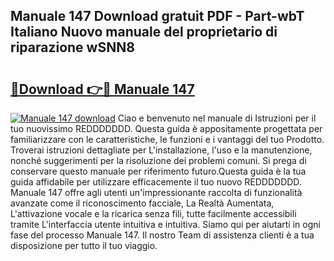 ## Manuale 147 Download gratuit PDF - Part-wbT Italiano Nuovo manuale del proprietario di riparazione wSNN8

# <h2><a href="http://dfc18c.blite.top/?on=Manuale+147">🔗Download 👉🔴 Manuale 147</a></h2>

[![Manuale 147 download](https://i.imgur.com/lujVjoI.png)](http://dfc18c.blite.top/?on=Manuale+147)
Ciao e benvenuto nel manuale di Istruzioni per il tuo nuovissimo REDDDDDDD. Questa guida è appositamente progettata per familiarizzare con le caratteristiche, le funzioni e i vantaggi del tuo Prodotto. Troverai istruzioni dettagliate per L'installazione, l'uso e la manutenzione, nonché suggerimenti per la risoluzione dei problemi comuni. Si prega di conservare questo manuale per riferimento futuro.Questa guida è la tua guida affidabile per utilizzare efficacemente il tuo nuovo REDDDDDDD. Manuale 147 offre agli utenti un'impressionante raccolta di funzionalità avanzate come il riconoscimento facciale, La Realtà Aumentata, L'attivazione vocale e la ricarica senza fili, tutte facilmente accessibili tramite L'interfaccia utente intuitiva e intuitiva. Siamo qui per aiutarti in ogni fase del processo Manuale 147. Il nostro Team di assistenza clienti è a tua disposizione per tutto il tuo viaggio.
